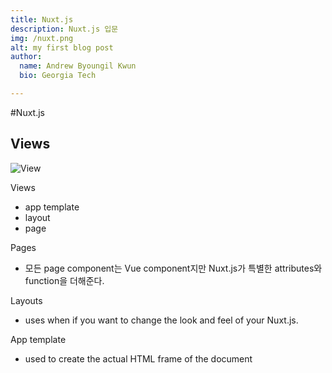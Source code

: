 ```yaml
---
title: Nuxt.js
description: Nuxt.js 입문
img: /nuxt.png
alt: my first blog post
author:
  name: Andrew Byoungil Kwun
  bio: Georgia Tech

---
```



#Nuxt.js
## Views
![View](img/nuxtjsView.png)

Views
  - app template
  - layout
  - page

Pages
  - 모든 page component는 Vue component지만 Nuxt.js가 
특별한 attributes와 function을 더해준다. 
    
    
Layouts
  - uses when if you want to change the look and feel of your Nuxt.js.

App template
  - used to create the actual HTML frame of the document

